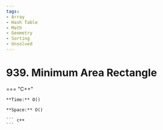 ```yaml
---
tags:
- Array
- Hash Table
- Math
- Geometry
- Sorting
- Unsolved
---
```



# 939. Minimum Area Rectangle

=== "C++"

    **Time:** O()

    **Space:** O()

    ``` c++
    ```